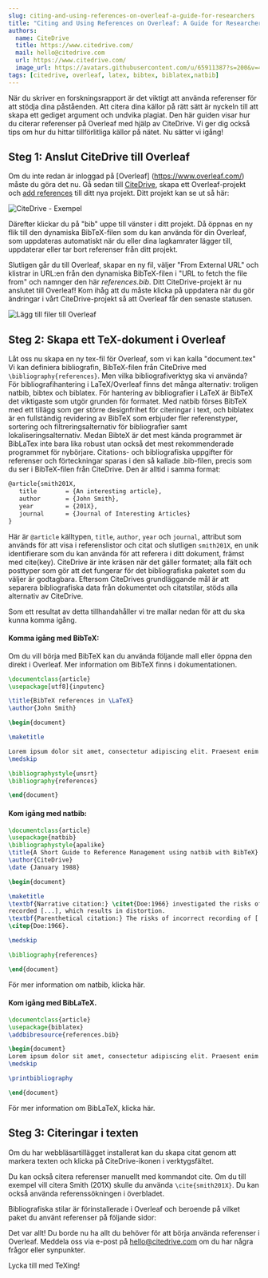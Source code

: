 ```yaml
---
slug: citing-and-using-references-on-overleaf-a-guide-for-researchers
title: "Citing and Using References on Overleaf: A Guide for Researchers"
authors:
  name: CiteDrive
  title: https://www.citedrive.com/
  mail: hello@citedrive.com
  url: https://www.citedrive.com/
  image_url: https://avatars.githubusercontent.com/u/65911387?s=200&v=4
tags: [citedrive, overleaf, latex, bibtex, biblatex,natbib]
---
```


När du skriver en forskningsrapport är det viktigt att använda referenser för att stödja dina påståenden. Att citera dina källor på rätt sätt är nyckeln till att skapa ett gediget argument och undvika plagiat. Den här guiden visar hur du citerar referenser på Overleaf med hjälp av CiteDrive. Vi ger dig också tips om hur du hittar tillförlitliga källor på nätet. Nu sätter vi igång!



## Steg 1: Anslut CiteDrive till Overleaf

Om du inte redan är inloggad på [Overleaf] (https://www.overleaf.com/) måste du göra det nu. Gå sedan till [CiteDrive](https://www.citedrive.com/), skapa ett Overleaf-projekt och [add references](https://citedrive.medium.com/adding-bibliographic-references-to-overleaf-with-citedrive-325f131e3ca2) till ditt nya projekt. Ditt projekt kan se ut så här:

![CiteDrive - Exempel](@site/static/img/tutorial/citedrive_project_example.png)

Därefter klickar du på "bib" uppe till vänster i ditt projekt. Då öppnas en ny flik till den dynamiska BibTeX-filen som du kan använda för din Overleaf, som uppdateras automatiskt när du eller dina lagkamrater lägger till, uppdaterar eller tar bort referenser från ditt projekt.



Slutligen går du till Overleaf, skapar en ny fil, väljer "From External URL" och klistrar in URL:en från den dynamiska BibTeX-filen i "URL to fetch the file from" och namnger den här *references.bib*.
Ditt CiteDrive-projekt är nu anslutet till Overleaf! Kom ihåg att du måste klicka på uppdatera när du gör ändringar i vårt CiteDrive-projekt så att Overleaf får den senaste statusen.

![Lägg till filer till Overleaf](@site/static/img/tutorial/export_bib_to_overleaf.png)

## Steg 2: Skapa ett TeX-dokument i Overleaf

Låt oss nu skapa en ny tex-fil för Overleaf, som vi kan kalla "document.tex" Vi kan definiera bibliografin, BibTeX-filen från CiteDrive med `\bibliography{references}`. Men vilka bibliografiverktyg ska vi använda? För bibliografihantering i LaTeX/Overleaf finns det många alternativ: troligen natbib, bibtex och biblatex. För hantering av bibliografier i LaTeX är BibTeX det viktigaste som utgör grunden för formatet. Med natbib förses BibTeX med ett tillägg som ger större designfrihet för citeringar i text, och biblatex är en fullständig revidering av BibTeX som erbjuder fler referenstyper, sortering och filtreringsalternativ för bibliografier samt lokaliseringsalternativ. Medan BibteX är det mest kända programmet är BibLaTex inte bara lika robust utan också det mest rekommenderade programmet för nybörjare. Citations- och bibliografiska uppgifter för referenser och förteckningar sparas i den så kallade .bib-filen, precis som du ser i BibTeX-filen från CiteDrive. Den är alltid i samma format:

 ```latex
 @article{smith201X,
 	title        = {An interesting article},
 	author       = {John Smith},
 	year         = {201X},
 	journal      = {Journal of Interesting Articles}
 }
 ```

Här är `@article` källtypen, `title`, `author`, `year` och `journal`, attribut som används för att visa i referenslistor och citat och slutligen `smith201X`, en unik identifierare som du kan använda för att referera i ditt dokument, främst med cite(key). CiteDrive är inte kräsen när det gäller formatet; alla fält och posttyper som gör att det fungerar för det bibliografiska paketet som du väljer är godtagbara. Eftersom CiteDrives grundläggande mål är att separera bibliografiska data från dokumentet och citatstilar, stöds alla alternativ av CiteDrive.


 Som ett resultat av detta tillhandahåller vi tre mallar nedan för att du ska kunna komma igång.

 #### Komma igång med BibTeX:

 Om du vill börja med BibTeX kan du använda följande mall eller öppna den direkt i Overleaf. Mer information om BibTeX finns i dokumentationen.

 ```latex title="document.tex"
 \documentclass{article}
 \usepackage[utf8]{inputenc}

 \title{BibTeX references in \LaTeX}
 \author{John Smith}

 \begin{document}

 \maketitle

 Lorem ipsum dolor sit amet, consectetur adipiscing elit. Praesent enim urna, dapibus et bibendum vel, consectetur et turpis. Cras a molestie nulla. \cite{Hemingway1952}
 \medskip

 \bibliographystyle{unsrt}
 \bibliography{references}

 \end{document}
 ```


 #### Kom igång med natbib:

 ```latex
 \documentclass{article}
 \usepackage{natbib}
 \bibliographystyle{apalike}
 \title{A Short Guide to Reference Management using natbib with BibTeX}
 \author{CiteDrive}
 \date {January 1988}

 \begin{document}

 \maketitle
 \textbf{Narrative citation:} \citet{Doe:1966} investigated the risks of incorrectly \\
 recorded [...], which results in distortion.
 \textbf{Parenthetical citation:} The risks of incorrect recording of [...] could lead to distortion
 \citep{Doe:1966}.

 \medskip

 \bibliography{references}

 \end{document}

 ```


 För mer information om natbib, klicka här.

 #### Kom igång med BibLaTeX.

 ```latex
 \documentclass{article}
 \usepackage{biblatex}
 \addbibresource{references.bib}

 \begin{document}
 Lorem ipsum dolor sit amet, consectetur adipiscing elit. Praesent enim urna, dapibus et bibendum vel, consectetur et turpis. Cras a molestie nulla. \cite{Hemingway1952}
 \medskip

 \printbibliography

 \end{document}
 ```



 För mer information om BibLaTeX, klicka här.



 ## Steg 3: Citeringar i texten



 Om du har webbläsartillägget installerat kan du skapa citat genom att markera texten och klicka på CiteDrive-ikonen i verktygsfältet.



 Du kan också citera referenser manuellt med kommandot cite. Om du till exempel vill citera Smith (201X) skulle du använda `\cite{smith201X}`. Du kan också använda referenssökningen i överbladet.



 Bibliografiska stilar är förinstallerade i Overleaf och beroende på vilket paket du använt referenser på följande sidor:



 Det var allt! Du borde nu ha allt du behöver för att börja använda referenser i Overleaf. Meddela oss via e-post på hello@citedrive.com om du har några frågor eller synpunkter.



 Lycka till med TeXing!
